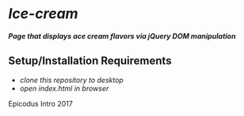 # _Ice-cream_

#### _Page that displays ace cream flavors via jQuery DOM manipulation_

## Setup/Installation Requirements

* _clone this repository to desktop_
* _open index.html in browser_

Epicodus Intro 2017

